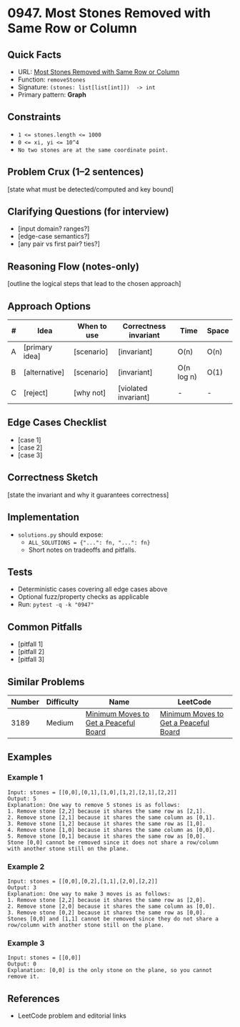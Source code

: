 # 0947. Most Stones Removed with Same Row or Column

## Quick Facts

- URL:
  [Most Stones Removed with Same Row or Column](https://leetcode.com/problems/most-stones-removed-with-same-row-or-column/)
- Function: `removeStones`
- Signature: `(stones: list[list[int]])  -> int`
- Primary pattern: **Graph**

## Constraints

- `1 <= stones.length <= 1000`
- `0 <= xi, yi <= 10^4`
- `No two stones are at the same coordinate point.`

## Problem Crux (1–2 sentences)

[state what must be detected/computed and key bound]

## Clarifying Questions (for interview)

- [input domain? ranges?]
- [edge-case semantics?]
- [any pair vs first pair? ties?]

## Reasoning Flow (notes-only)

[outline the logical steps that lead to the chosen approach]

## Approach Options

| #   | Idea           | When to use | Correctness invariant | Time       | Space |
| --- | -------------- | ----------- | --------------------- | ---------- | ----- |
| A   | [primary idea] | [scenario]  | [invariant]           | O(n)       | O(n)  |
| B   | [alternative]  | [scenario]  | [invariant]           | O(n log n) | O(1)  |
| C   | [reject]       | [why not]   | [violated invariant]  | -          | -     |

## Edge Cases Checklist

- [case 1]
- [case 2]
- [case 3]

## Correctness Sketch

[state the invariant and why it guarantees correctness]

## Implementation

- `solutions.py` should expose:
    - `ALL_SOLUTIONS = {"...": fn, "...": fn}`
    - Short notes on tradeoffs and pitfalls.

## Tests

- Deterministic cases covering all edge cases above
- Optional fuzz/property checks as applicable
- Run: `pytest -q -k "0947"`

## Common Pitfalls

- [pitfall 1]
- [pitfall 2]
- [pitfall 3]

## Similar Problems

| Number | Difficulty | Name                                                                                             | LeetCode                                                                                                      |
| ------ | ---------- | ------------------------------------------------------------------------------------------------ | ------------------------------------------------------------------------------------------------------------- |
| 3189   | Medium     | [Minimum Moves to Get a Peaceful Board](../3189-minimum-moves-to-get-a-peaceful-board/readme.md) | [Minimum Moves to Get a Peaceful Board](https://leetcode.com/problems/minimum-moves-to-get-a-peaceful-board/) |

## Examples

### Example 1

```text
Input: stones = [[0,0],[0,1],[1,0],[1,2],[2,1],[2,2]]
Output: 5
Explanation: One way to remove 5 stones is as follows:
1. Remove stone [2,2] because it shares the same row as [2,1].
2. Remove stone [2,1] because it shares the same column as [0,1].
3. Remove stone [1,2] because it shares the same row as [1,0].
4. Remove stone [1,0] because it shares the same column as [0,0].
5. Remove stone [0,1] because it shares the same row as [0,0].
Stone [0,0] cannot be removed since it does not share a row/column with another stone still on the plane.
```

### Example 2

```text
Input: stones = [[0,0],[0,2],[1,1],[2,0],[2,2]]
Output: 3
Explanation: One way to make 3 moves is as follows:
1. Remove stone [2,2] because it shares the same row as [2,0].
2. Remove stone [2,0] because it shares the same column as [0,0].
3. Remove stone [0,2] because it shares the same row as [0,0].
Stones [0,0] and [1,1] cannot be removed since they do not share a row/column with another stone still on the plane.
```

### Example 3

```text
Input: stones = [[0,0]]
Output: 0
Explanation: [0,0] is the only stone on the plane, so you cannot remove it.
```

## References

- LeetCode problem and editorial links
